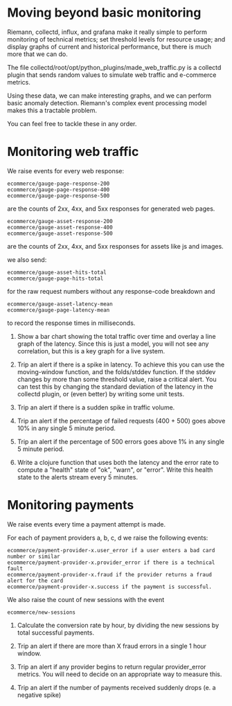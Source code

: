 # Moving beyond basic monitoring

Riemann, collectd, influx, and grafana make it really simple to perform monitoring of technical metrics; set threshold levels for resource usage; and display graphs of current and historical performance, but there is much more that we can do.

The file collectd/root/opt/python_plugins/made_web_traffic.py is a collectd plugin that sends random values to simulate web traffic and e-commerce metrics.

Using these data, we can make interesting graphs, and we can perform basic anomaly detection. Riemann's complex event processing model makes this a tractable problem.

You can feel free to tackle these in any order. 

# Monitoring web traffic

We raise events for every web response:

    ecommerce/gauge-page-response-200 
    ecommerce/gauge-page-response-400 
    ecommerce/gauge-page-response-500 

are the counts of 2xx, 4xx, and 5xx responses for generated web pages.

    ecommerce/gauge-asset-response-200
    ecommerce/gauge-asset-response-400
    ecommerce/gauge-asset-response-500

are the counts of 2xx, 4xx, and 5xx responses for assets like js and images.

we also send:
 
    ecommerce/gauge-asset-hits-total
    ecommerce/gauge-page-hits-total

for the raw request numbers without any response-code breakdown and

    ecommerce/gauge-asset-latency-mean
    ecommerce/gauge-page-latency-mean

to record the response times in milliseconds.

1. Show a bar chart showing the total traffic over time and overlay a line graph of the latency. Since this is just a model, you will not see any correlation, but this is a key graph for a live system.

2. Trip an alert if there is a spike in latency. To achieve this you can use the moving-window function, and the folds/stddev function. If the stddev changes by more than some threshold value, raise a critical alert. You can test this by changing the standard deviation of the latency in the collectd plugin, or (even better) by writing some unit tests.

3. Trip an alert if there is a sudden spike in traffic volume. 

4. Trip an alert if the percentage of failed requests (400 + 500) goes above 10% in any single 5 minute period.

5. Trip an alert if the percentage of 500 errors goes above 1% in any single 5 minute period.

6. Write a clojure function that uses both the latency and the error rate to compute a "health" state of "ok", "warn", or "error". Write this health state to the alerts stream every 5 minutes.

# Monitoring payments

We raise events every time a payment attempt is made.

For each of payment providers a, b, c, d we raise the following events:

    ecommerce/payment-provider-x.user_error if a user enters a bad card number or similar
    ecommerce/payment-provider-x.provider_error if there is a technical fault
    ecommerce/payment-provider-x.fraud if the provider returns a fraud alert for the card
    ecommerce/payment-provider-x.success if the payment is successful.

We also raise the count of new sessions with the event

    ecommerce/new-sessions

1. Calculate the conversion rate by hour, by dividing the new sessions by total successful payments.

2. Trip an alert if there are more than X fraud errors in a single 1 hour window.

3. Trip an alert if any provider begins to return regular provider_error metrics. You will need to decide on an appropriate way to measure this.

4. Trip an alert if the number of payments received suddenly drops (e. a negative spike)
